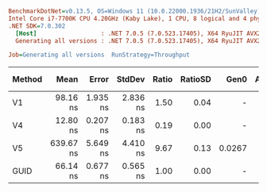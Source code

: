 ``` ini

BenchmarkDotNet=v0.13.5, OS=Windows 11 (10.0.22000.1936/21H2/SunValley)
Intel Core i7-7700K CPU 4.20GHz (Kaby Lake), 1 CPU, 8 logical and 4 physical cores
.NET SDK=7.0.302
  [Host]                  : .NET 7.0.5 (7.0.523.17405), X64 RyuJIT AVX2 [AttachedDebugger]
  Generating all versions : .NET 7.0.5 (7.0.523.17405), X64 RyuJIT AVX2

Job=Generating all versions  RunStrategy=Throughput  

```
| Method |      Mean |    Error |   StdDev | Ratio | RatioSD |   Gen0 | Allocated | Alloc Ratio |
|------- |----------:|---------:|---------:|------:|--------:|-------:|----------:|------------:|
|     V1 |  98.16 ns | 1.935 ns | 2.836 ns |  1.50 |    0.04 |      - |         - |          NA |
|     V4 |  12.80 ns | 0.207 ns | 0.183 ns |  0.19 |    0.00 |      - |         - |          NA |
|     V5 | 639.67 ns | 5.649 ns | 4.410 ns |  9.67 |    0.13 | 0.0267 |     112 B |          NA |
|   GUID |  66.14 ns | 0.677 ns | 0.565 ns |  1.00 |    0.00 |      - |         - |          NA |
